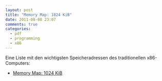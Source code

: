 ```yaml
---
layout: post
title: "Memory Map: 1024 KiB"
date: 2011-08-08 23:07
comments: true
categories:
  - pdf
  - programming
  - x86
---
```

Eine Liste mit den wichtigsten Speicheradressen
des traditionellen x86-Computers:

* [Memory Map: 1024 KiB][memmap1024]

[memmap1024]: /data/docs/memmap1024kib.pdf
